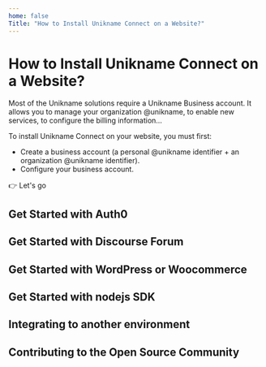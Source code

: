 ```yaml
---
home: false
Title: "How to Install Unikname Connect on a Website?"
---
```


# How to Install Unikname Connect on a Website?

Most of the Unikname solutions require a Unikname Business account. It allows you to manage your organization @unikname, to enable new services, to configure the billing information...

To install Unikname Connect on your website, you must first: 
- Create a business account (a personal @unikname identifier + an organization @unikname identifier).
- Configure your business account.

👉 Let's go

## Get Started with Auth0

## Get Started with Discourse Forum

## Get Started with WordPress or Woocommerce

## Get Started with nodejs SDK

## Integrating to another environment

## Contributing to the Open Source Community
